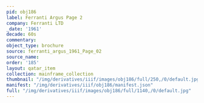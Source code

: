 ```yaml
---
pid: obj186
label: Ferranti Argus Page 2
company: Ferranti LTD
_date: '1961'
decade: 60s
commentary:
object_type: brochure
source: ferranti_argus_1961_Page_02
source_name:
order: '185'
layout: qatar_item
collection: mainframe_collection
thumbnail: "/img/derivatives/iiif/images/obj186/full/250,/0/default.jpg"
manifest: "/img/derivatives/iiif/obj186/manifest.json"
full: "/img/derivatives/iiif/images/obj186/full/1140,/0/default.jpg"
---
```

